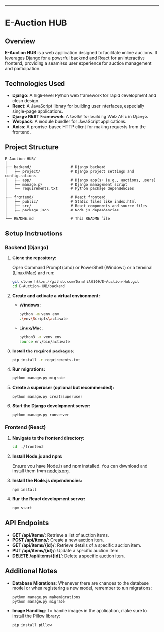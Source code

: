 ---
# E-Auction HUB

## Overview

**E-Auction HUB** is a web application designed to facilitate online auctions. It leverages Django for a powerful backend and React for an interactive frontend, providing a seamless user experience for auction management and participation.

## Technologies Used

- **Django**: A high-level Python web framework for rapid development and clean design.
- **React**: A JavaScript library for building user interfaces, especially single-page applications.
- **Django REST Framework**: A toolkit for building Web APIs in Django.
- **Webpack**: A module bundler for JavaScript applications.
- **Axios**: A promise-based HTTP client for making requests from the frontend.

## Project Structure

```
E-Auction-HUB/
│
├── backend/                  # Django backend
│   ├── project/              # Django project settings and configurations
│   ├── app/                  # Django app(s) (e.g., auctions, users)
│   ├── manage.py             # Django management script
│   └── requirements.txt      # Python package dependencies
│
├── frontend/                 # React frontend
│   ├── public/               # Static files like index.html
│   ├── src/                  # React components and source files
│   ├── package.json          # Node.js dependencies
│
└── README.md                 # This README file
```

## Setup Instructions

### Backend (Django)

1. **Clone the repository:**

   Open Command Prompt (cmd) or PowerShell (Windows) or a terminal (Linux/Mac) and run:

   ```bash
   git clone https://github.com/Darshil0109/E-Auction-Hub.git
   cd E-Auction-HUB/backend
   ```

2. **Create and activate a virtual environment:**

   - **Windows:**

     ```bash
     python -m venv env
     .\env\Scripts\activate
     ```

   - **Linux/Mac:**

     ```bash
     python3 -m venv env
     source env/bin/activate
     ```

3. **Install the required packages:**

   ```bash
   pip install -r requirements.txt
   ```

4. **Run migrations:**

   ```bash
   python manage.py migrate
   ```

5. **Create a superuser (optional but recommended):**

   ```bash
   python manage.py createsuperuser
   ```

6. **Start the Django development server:**

   ```bash
   python manage.py runserver
   ```

### Frontend (React)

1. **Navigate to the frontend directory:**

   ```bash
   cd ../frontend
   ```

2. **Install Node.js and npm:**

   Ensure you have Node.js and npm installed. You can download and install them from [nodejs.org](https://nodejs.org/).

3. **Install the Node.js dependencies:**

   ```bash
   npm install
   ```

4. **Run the React development server:**

   ```bash
   npm start
   ```

## API Endpoints

- **GET /api/items/**: Retrieve a list of auction items.
- **POST /api/items/**: Create a new auction item.
- **GET /api/items/{id}/**: Retrieve details of a specific auction item.
- **PUT /api/items/{id}/**: Update a specific auction item.
- **DELETE /api/items/{id}/**: Delete a specific auction item.

## Additional Notes

- **Database Migrations**: Whenever there are changes to the database model or when registering a new model, remember to run migrations:

  ```bash
  python manage.py makemigrations
  python manage.py migrate
  ```

- **Image Handling**: To handle images in the application, make sure to install the Pillow library:

  ```bash
  pip install pillow
  ```
